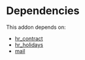 # Dependencies

This addon depends on:

- [hr_contract](https://github.com/bringout/oca-ocb-hr)
- [hr_holidays](https://github.com/bringout/oca-ocb-hr)
- [mail](https://github.com/bringout/oca-ocb-core)
